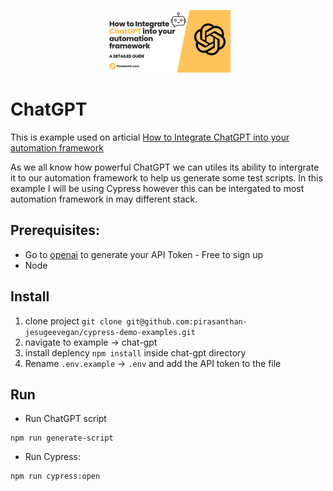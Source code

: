  <p align="center">
  <img height="100px" src="../../assets/ChatGPT.png" /> 
 </p>
 
 # ChatGPT
 
 This is example used on articial [How to Integrate ChatGPT into your automation framework](https://pirasanth.com/blog/how-to-integrate-chatgpt-into-your-automation-framework)
 
As we all know how powerful ChatGPT we can utiles its ability to intergrate it to our automation framework to help us generate some test scripts. 
In this example I will be using Cypress however this can be intergated to most automation framework in may different stack.

## Prerequisites:

- Go to [openai](https://platform.openai.com/account/api-keys) to generate your API Token - Free to sign up
- Node

## Install

1. clone project `git clone git@github.com:pirasanthan-jesugeevegan/cypress-demo-examples.git`
2. navigate to example -> chat-gpt
3. install deplency `npm install` inside chat-gpt directory
4. Rename `.env.example` -> `.env` and add the API token to the file

## Run

- Run ChatGPT script

```
npm run generate-script
```

- Run Cypress:

```
npm run cypress:open
```
